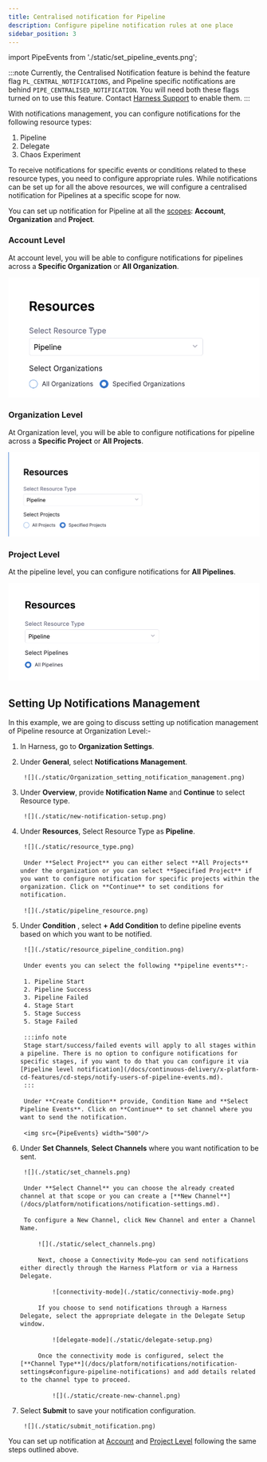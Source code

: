 ```yaml
---
title: Centralised notification for Pipeline
description: Configure pipeline notification rules at one place
sidebar_position: 3
---
```


import PipeEvents from './static/set_pipeline_events.png';

:::note
Currently, the Centralised Notification feature is behind the feature flag `PL_CENTRAL_NOTIFICATIONS`, and Pipeline specific notifications are behind `PIPE_CENTRALISED_NOTIFICATION`. You will need both these flags turned on to use this feature. Contact [Harness Support](mailto:support@harness.io) to enable them.
:::

With notifications management, you can configure notifications for the following resource types:

1. Pipeline
2. Delegate
3. Chaos Experiment 

To receive notifications for specific events or conditions related to these resource types, you need to configure appropriate rules. While notifications can be set up for all the above resources, we will configure a centralised notification for Pipelines at a specific scope for now. 

You can set up notification for Pipeline at all the [scopes](https://developer.harness.io/docs/platform/role-based-access-control/rbac-in-harness/#permissions-hierarchy-scopes): **Account**, **Organization** and **Project**. 

### **Account Level**

At account level, you will be able to configure notifications for pipelines across a **Specific Organization** or **All Organization**.

![](./static/account_level_notification_management.png)

### **Organization Level**

At Organization level, you will be able to configure notifications for pipeline across a **Specific Project** or **All Projects**.

![](./static/organization_level_notification_manage.png)

### **Project Level**

At the pipeline level, you can configure notifications for **All Pipelines**.

![](./static/project_level_notification_manage.png)

## Setting Up Notifications Management

In this example, we are going to discuss setting up notification management of Pipeline resource at Organization Level:-

1. In Harness, go to **Organization Settings**.
2. Under **General**, select **Notifications Management**. 

        ![](./static/Organization_setting_notification_management.png)

3. Under **Overview**, provide **Notification Name** and **Continue** to select Resource type.

        ![](./static/new-notification-setup.png)

4. Under **Resources**, Select Resource Type as **Pipeline**. 

        ![](./static/resource_type.png)

        Under **Select Project** you can either select **All Projects** under the organization or you can select **Specified Project** if you want to configure notification for specific projects within the organization. Click on **Continue** to set conditions for notification.

        ![](./static/pipeline_resource.png)

5. Under **Condition** , select **+ Add Condition** to define pipeline events based on which you want to be notified.
    
        ![](./static/resource_pipeline_condition.png)

        Under events you can select the following **pipeline events**:-

        1. Pipeline Start
        2. Pipeline Success
        3. Pipeline Failed
        4. Stage Start
        5. Stage Success
        5. Stage Failed

        :::info note
        Stage start/success/failed events will apply to all stages within a pipeline. There is no option to configure notifications for specific stages, if you want to do that you can configure it via [Pipeline level notification](/docs/continuous-delivery/x-platform-cd-features/cd-steps/notify-users-of-pipeline-events.md).
        :::

        Under **Create Condition** provide, Condition Name and **Select Pipeline Events**. Click on **Continue** to set channel where you want to send the notification.

        <img src={PipeEvents} width="500"/>

6. Under **Set Channels**, **Select Channels** where you want notification to be sent.

        ![](./static/set_channels.png)

        Under **Select Channel** you can choose the already created channel at that scope or you can create a [**New Channel**](/docs/platform/notifications/notification-settings.md).

        To configure a New Channel, click New Channel and enter a Channel Name.
            
            ![](./static/select_channels.png)

            Next, choose a Connectivity Mode—you can send notifications either directly through the Harness Platform or via a Harness Delegate.

                ![connectivity-mode](./static/connectiviy-mode.png)

            If you choose to send notifications through a Harness Delegate, select the appropriate delegate in the Delegate Setup window.

                ![delegate-mode](./static/delegate-setup.png)

            Once the connectivity mode is configured, select the [**Channel Type**](/docs/platform/notifications/notification-settings#configure-pipeline-notifications) and add details related to the channel type to proceed.

                ![](./static/create-new-channel.png)

7. Select **Submit** to save your notification configuration.

        ![](./static/submit_notification.png)

You can set up notification at [Account](#account-level) and [Project Level](#project-level) following the same steps outlined above.











